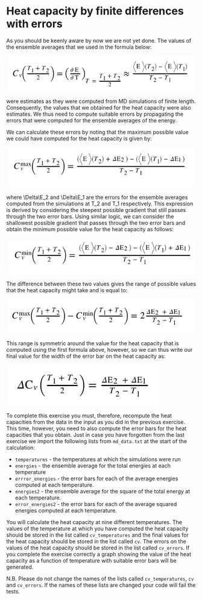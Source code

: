 # Heat capacity by finite differences with errors

As you should be keenly aware by now we are not yet done.  The values of the ensemble averages that we used in the formula below:

![](eq1.png)

were estimates as they were computed from MD simulations of finite length.  Consequently, the values that we obtained for the heat capacity were also estimates.  We thus need to compute suitable errors by propagating the errors that were computed for the ensemble averages of the energy.

We can calculate these errors by noting that the maximum possible value we could have computed for the heat capacity is given by: 

![](eq2.png)

where \Delta\E_2 and \Delta\E_1 are the errors for the ensemble averages computed from the simulations at T_2 and T_1 respectively.  This expression is derived by considering the steepest possible gradient that still passes through the two error bars.  Using similar logic, we can consider the shallowest possible gradient that passes through the two error bars and obtain the minimum possible value for the heat capacity as follows:

![](eq3.png)

The difference between these two values gives the range of possible values that the heat capacity might take and is equal to:

![](eq4.png)

This range is symmetric around the value for the heat capacity that is computed using the first formula above, however, so we can thus write our final value for the width of the error bar on the heat capacity as:

![](eq5.png)

To complete this exercise you must, therefore, recompute the heat capacities from the data in the input as you did in the previous exercise.  This time, however, you need to also compute the error bars for the heat capacities that you obtain.  Just in case you have forgotten from the last exercise we import the following lists from `md_data.txt` at the start of the calculation:

* `temperatures` - the temperatures at which the simulations were run
* `energies` - the ensemble average for the total energies at each temperature
* `errror_energies` - the error bars for each of the average energies computed at each temperature.
* `energies2` - the ensemble average for the square of the total energy at each temperature.
* `error_energies2` - the error bars for each of the average squared energies computed at each temperature. 
 
You will calculate the heat capacity at nine different temperatures.  The values of the temperature at which you have computed the heat capacity should be stored in the list called `cv_temperatures` and the final values for the heat capacity should be stored in the list called `cv`.  The errors on the values of the heat capacity should be stored in the list called `cv_errors`.  If you complete the exercise correctly a graph showing the value of the heat capacity as a function of temperature with suitable error bars will be generated. 

N.B.  Please do not change the names of the lists called  `cv_temperatures`, `cv` and `cv_errors`.  If the names of these lists are changed your code will fail the tests.


